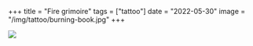 +++
title = "Fire grimoire"
tags = ["tattoo"]
date = "2022-05-30"
image = "/img/tattoo/burning-book.jpg"
+++

![](/img/tattoo/fire-book.jpg)

